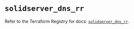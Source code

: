 # `solidserver_dns_rr`

Refer to the Terraform Registry for docs: [`solidserver_dns_rr`](https://registry.terraform.io/providers/efficientip-labs/solidserver/1.1.25/docs/resources/dns_rr).

